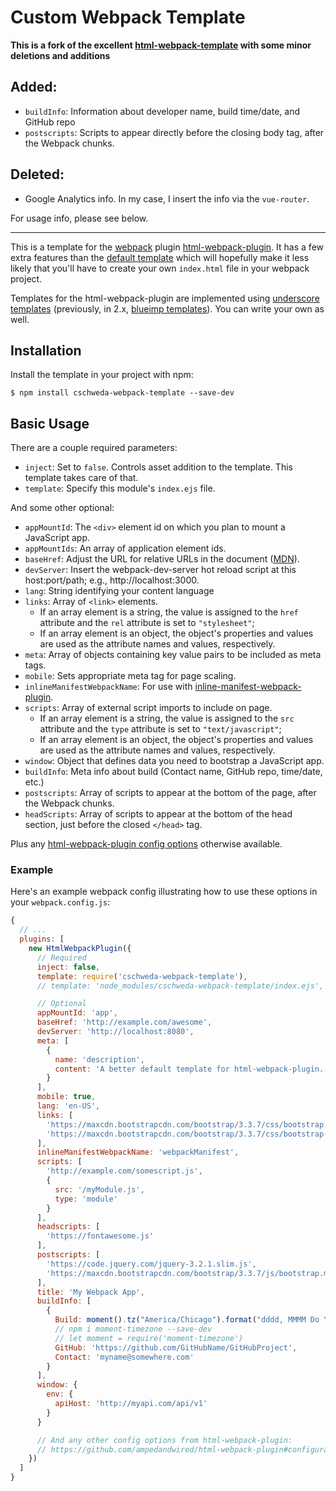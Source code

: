# Custom Webpack Template

**This is a fork of the excellent [html-webpack-template](https://github.com/jaketrent/html-webpack-template) with some minor deletions and additions**

## Added:
- `buildInfo`: Information about developer name, build time/date, and GitHub repo
- `postscripts`: Scripts to appear directly before the closing body tag, after the Webpack chunks.

## Deleted:
- Google Analytics info. In my case, I insert the info via the `vue-router`.

For usage info, please see below.

---


This is a template for the [webpack](http://webpack.github.io/) plugin [html-webpack-plugin](https://www.npmjs.com/package/html-webpack-plugin).
It has a few extra features than the [default template](https://github.com/jantimon/html-webpack-plugin/blob/master/default_index.ejs)
which will hopefully make it less likely that you'll have to create your own `index.html` file in your webpack project.

Templates for the html-webpack-plugin are implemented using [underscore templates](http://underscorejs.org/#template)
(previously, in 2.x, [blueimp templates](https://github.com/blueimp/JavaScript-Templates)). You can write your own as
well.


## Installation

Install the template in your project with npm:

```shell
$ npm install cschweda-webpack-template --save-dev
```

## Basic Usage

There are a couple required parameters:

- `inject`: Set to `false`. Controls asset addition to the template. This template takes care of that.
- `template`: Specify this module's `index.ejs` file.

And some other optional:
- `appMountId`: The `<div>` element id on which you plan to mount a JavaScript app.
- `appMountIds`: An array of application element ids.
- `baseHref`: Adjust the URL for relative URLs in the document ([MDN](https://developer.mozilla.org/en/docs/Web/HTML/Element/base)).
- `devServer`: Insert the webpack-dev-server hot reload script at this host:port/path; e.g., http://localhost:3000.
- `lang`: String identifying your content language
- `links`: Array of `<link>` elements.
  - If an array element is a string, the value is assigned to the `href` attribute and the `rel` attribute is set to
    `"stylesheet"`;
  - If an array element is an object, the object's properties and values are used as the attribute names and values,
    respectively.
- `meta`: Array of objects containing key value pairs to be included as meta tags.
- `mobile`: Sets appropriate meta tag for page scaling.
- `inlineManifestWebpackName`: For use with [inline-manifest-webpack-plugin](https://www.npmjs.com/package/inline-manifest-webpack-plugin).
- `scripts`: Array of external script imports to include on page.
  - If an array element is a string, the value is assigned to the `src` attribute and the `type` attribute is set to
    `"text/javascript"`;
  - If an array element is an object, the object's properties and values are used as the attribute names and values,
    respectively.
- `window`: Object that defines data you need to bootstrap a JavaScript app.
- `buildInfo`: Meta info about build (Contact name, GitHub repo, time/date, etc.)
- `postscripts`: Array of scripts to appear at the bottom of the page, after the Webpack chunks.
- `headScripts`: Array of scripts to appear at the bottom of the head section, just before the closed ```</head>``` tag.

Plus any [html-webpack-plugin config options](https://github.com/ampedandwired/html-webpack-plugin#configuration)
otherwise available.

### Example

Here's an example webpack config illustrating how to use these options in your `webpack.config.js`:

```js
{
  // ...
  plugins: [
    new HtmlWebpackPlugin({
      // Required
      inject: false,
      template: require('cschweda-webpack-template'),
      // template: 'node_modules/cschweda-webpack-template/index.ejs',

      // Optional
      appMountId: 'app',
      baseHref: 'http://example.com/awesome',
      devServer: 'http://localhost:8080',
      meta: [
        {
          name: 'description',
          content: 'A better default template for html-webpack-plugin.'
        }
      ],
      mobile: true,
      lang: 'en-US',
      links: [
        'https://maxcdn.bootstrapcdn.com/bootstrap/3.3.7/css/bootstrap.min.css',
        'https://maxcdn.bootstrapcdn.com/bootstrap/3.3.7/css/bootstrap-theme.min.css'
      ],
      inlineManifestWebpackName: 'webpackManifest',
      scripts: [
        'http://example.com/somescript.js',
        {
          src: '/myModule.js',
          type: 'module'
        }
      ],
      headscripts: [
        'https://fontawesome.js'
      ],
      postscripts: [
        'https://code.jquery.com/jquery-3.2.1.slim.js',
        'https://maxcdn.bootstrapcdn.com/bootstrap/3.3.7/js/bootstrap.min.js'
      ],
      title: 'My Webpack App',
      buildInfo: [
        {
          Build: moment().tz("America/Chicago").format("dddd, MMMM Do YYYY, h:mm:ss a"),
          // npm i moment-timezone --save-dev
          // let moment = require('moment-timezone')
          GitHub: 'https://github.com/GitHubName/GitHubProject',
          Contact: 'myname@somewhere.com'
        }
      ],
      window: {
        env: {
          apiHost: 'http://myapi.com/api/v1'
        }
      }

      // And any other config options from html-webpack-plugin:
      // https://github.com/ampedandwired/html-webpack-plugin#configuration
    })
  ]
}
```
